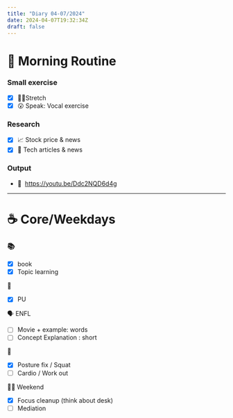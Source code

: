 ```yaml
---
title: "Diary 04-07/2024"  
date: 2024-04-07T19:32:34Z
draft: false
---
```



# 🍳 Morning Routine

### Small exercise

- [x]  🧎‍♀️Stretch
- [x]  😮 Speak: Vocal exercise

### Research

- [x]  📈 Stock price & news
- [x]  👾 Tech articles & news

### Output

- 🎥  https://youtu.be/Ddc2NQD6d4g

---

# ☕ Core/Weekdays

### 📚

- [x]  book
- [x]  Topic learning

👑

- [x]  PU

🗣️ ENFL

- [ ]  Movie + example: words
- [ ]  Concept Explanation : short

💪

- [x]  Posture fix / Squat
- [ ]  Cardio / Work out

🧘‍♀️ Weekend

- [x]  Focus cleanup (think about desk)
- [ ]  Mediation